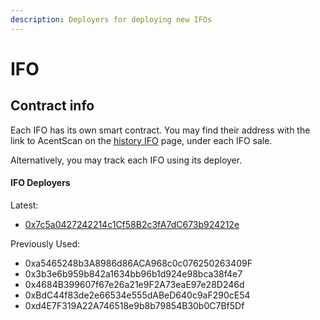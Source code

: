 ```yaml
---
description: Deployers for deploying new IFOs
---
```


# IFO

## Contract info

Each IFO has its own smart contract. You may find their address with the link to AcentScan on the [history IFO](https://pancakeswap.finance/ifo/history) page, under each IFO sale.

Alternatively, you may track each IFO using its deployer.

#### **IFO Deployers**

Latest:&#x20;

* [0x7c5a0427242214c1Cf58B2c3fA7dC673b924212e](https://bscscan.com/address/0x7c5a0427242214c1Cf58B2c3fA7dC673b924212e#events)

Previously Used:

* 0xa5465248b3A8986d86ACA968c0c076250263409F
* 0x3b3e6b959b842a1634bb96b1d924e98bca38f4e7
* 0x4684B399607f67e26a21e9F2A73eaE97e28D246d
* 0xBdC44f83de2e66534e555dABeD640c9aF290cE54
* 0xd4E7F319A22A746518e9b8b79854B30b0C7Bf5Df
